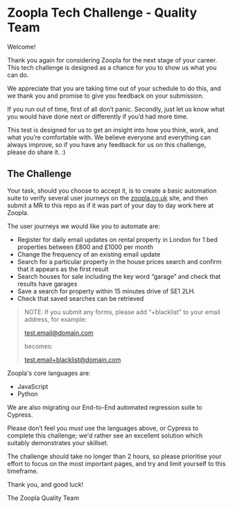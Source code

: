 # Zoopla Tech Challenge - Quality Team

Welcome!

Thank you again for considering Zoopla for the next stage of your career. This tech challenge is designed as a chance for you to show us what you can do.

We appreciate that you are taking time out of your schedule to do this, and we thank you and promise to give you feedback on your submission.

If you run out of time, first of all don’t panic. Secondly, just let us know what you would have done next or differently if you’d had more time.

This test is designed for us to get an insight into how you think, work, and what you’re comfortable with. We believe everyone and everything can always improve, so if you have any feedback for us on this challenge, please do share it. :) 

## The Challenge
Your task, should you choose to accept it, is to create a basic automation suite to verify several user journeys on the  [zoopla.co.uk](http://zoopla.co.uk/)  site, and then submit a MR to this repo as if it was part of your day to day work here at Zoopla.

The user journeys we would like you to automate are:
- Register for daily email updates on rental property in London for 1 bed properties between £800 and £1000 per month
- Change the frequency of an existing email update
- Search for a particular property in the house prices search and confirm that it appears as the first result
- Search houses for sale including the key word “garage” and check that results have garages
- Save a search for property within 15 minutes drive of SE1 2LH.
- Check that saved searches can be retrieved

> NOTE: If you submit any forms, please add “+blacklist” to your email address, for example:
> 
> test.email@domain.com
> 
> becomes:
> 
> test.email+blacklist@domain.com

Zoopla's core languages are:
- JavaScript
- Python

We are also migrating our End-to-End automated regression suite to Cypress.

Please don’t feel you *must* use the languages above, or Cypress to complete this challenge; we'd rather see an excellent solution which suitably demonstrates your skillset.

The challenge should take no longer than 2 hours, so please prioritise your effort to focus on the most important pages, and try and limit yourself to this timeframe.

Thank you, and good luck!

The Zoopla Quality Team
